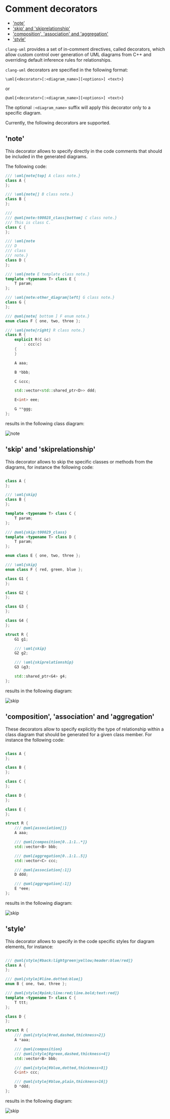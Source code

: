# Comment decorators

<!-- toc -->

* ['note'](#note)
* ['skip' and 'skiprelationship'](#skip-and-skiprelationship)
* ['composition', 'association' and 'aggregation'](#composition-association-and-aggregation)
* ['style'](#style)

<!-- tocstop -->

`clang-uml` provides a set of in-comment directives, called decorators, which allow custom control over
generation of UML diagrams from C++ and overriding default inference rules for relationships.

`clang-uml` decorators are specified in the following format:

```
\uml{<decorator>[:<diagram_name>][<options>] <text>}
```

or
```
@uml{<decorator>[:<diagram_name>][<options>] <text>}
```

The optional `:<diagram_name>` suffix will apply this decorator only to a specific diagram.

Currently, the following decorators are supported.

## 'note'

This decorator allows to specify directly in the code comments that should be included in the generated diagrams.

The following code:
```cpp
/// \uml{note[top] A class note.}
class A {
};

/// \uml{note[] B class note.}
class B {
};

///
/// @uml{note:t00028_class[bottom] C class note.}
/// This is class C.
class C {
};

/// \uml{note
/// D
/// class
/// note.}
class D {
};

/// \uml{note E template class note.}
template <typename T> class E {
    T param;
};

/// \uml{note:other_diagram[left] G class note.}
class G {
};

/// @uml{note[ bottom ] F enum note.}
enum class F { one, two, three };

/// \uml{note[right] R class note.}
class R {
    explicit R(C &c)
        : ccc(c)
    {
    }

    A aaa;

    B *bbb;

    C &ccc;

    std::vector<std::shared_ptr<D>> ddd;

    E<int> eee;

    G **ggg;
};
```

results in the following class diagram:

![note](./test_cases/t00028_class.svg)

## 'skip' and 'skiprelationship'
This decorator allows to skip the specific classes or methods from the diagrams, for instance the following code:
```cpp

class A {
};

/// \uml{skip}
class B {
};

template <typename T> class C {
    T param;
};

/// @uml{skip:t00029_class}
template <typename T> class D {
    T param;
};

enum class E { one, two, three };

/// \uml{skip}
enum class F { red, green, blue };

class G1 {
};

class G2 {
};

class G3 {
};

class G4 {
};

struct R {
    G1 g1;

    /// \uml{skip}
    G2 g2;

    /// \uml{skiprelationship}
    G3 &g3;

    std::shared_ptr<G4> g4;
};
```

results in the following diagram:

![skip](./test_cases/t00029_class.svg)

## 'composition', 'association' and 'aggregation'

These decorators allow to specify explicitly the type of relationship within a class diagram that should be
generated for a given class member. For instance the following code:

```cpp

class A {
};

class B {
};

class C {
};

class D {
};

class E {
};

struct R {
    /// @uml{association[]}
    A aaa;

    /// @uml{composition[0..1:1..*]}
    std::vector<B> bbb;

    /// @uml{aggregation[0..1:1..5]}
    std::vector<C> ccc;

    /// @uml{association[:1]}
    D ddd;

    /// @uml{aggregation[:1]}
    E *eee;
};
```

results in the following diagram:

![skip](./test_cases/t00030_class.svg)


## 'style'
This decorator allows to specify in the code specific styles for diagram elements, for instance:

```cpp

/// @uml{style[#back:lightgreen|yellow;header:blue/red]}
class A {
};

/// @uml{style[#line.dotted:blue]}
enum B { one, two, three };

/// @uml{style[#pink;line:red;line.bold;text:red]}
template <typename T> class C {
    T ttt;
};

class D {
};

struct R {
    /// @uml{style[#red,dashed,thickness=2]}
    A *aaa;

    /// @uml{composition}
    /// @uml{style[#green,dashed,thickness=4]}
    std::vector<B> bbb;

    /// @uml{style[#blue,dotted,thickness=8]}
    C<int> ccc;

    /// @uml{style[#blue,plain,thickness=16]}
    D *ddd;
};
```

results in the following diagram:

![skip](./test_cases/t00031_class.svg)
